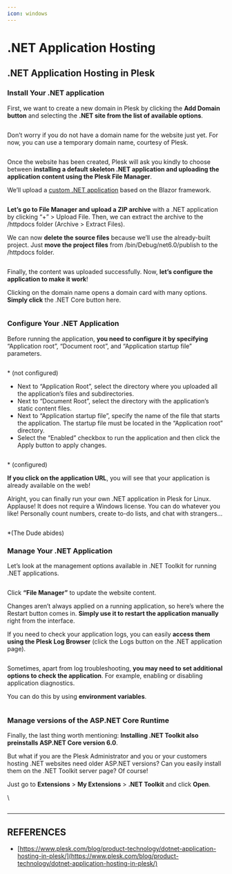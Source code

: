 ```yaml
---
icon: windows
---
```


# .NET Application Hosting

## .NET Application Hosting in Plesk

### Install Your .NET application

First, we want to create a new domain in Plesk by clicking the **Add Domain button** and selecting the **.NET site from the list of available options**.

<figure><img src="https://cdn1.plesk.com/wp-content/uploads/2022/08/02135408/adding-new-domain-1024x667.png" alt=""><figcaption></figcaption></figure>

&#x20;

Don’t worry if you do not have a domain name for the website just yet. For now, you can use a temporary domain name, courtesy of Plesk.

<figure><img src="https://cdn1.plesk.com/wp-content/uploads/2022/08/02135410/select-domain-name-1024x680.png" alt=""><figcaption></figcaption></figure>

&#x20;

Once the website has been created, Plesk will ask you kindly to choose between **installing a default skeleton .NET application and uploading the application content using the Plesk File Manager**.

We’ll upload a [custom .NET application](https://github.com/SandakovMM/blayzor_chat) based on the Blazor framework.

<figure><img src="https://cdn1.plesk.com/wp-content/uploads/2022/08/02135412/Install-application-1024x810.png" alt=""><figcaption></figcaption></figure>

&#x20;

**Let’s go to File Manager and upload a ZIP archive** with a .NET application by clicking “+” > Upload File. Then, we can extract the archive to the /httpdocs folder (Archive > Extract Files).

We can now **delete the source files** because we’ll use the already-built project. Just **move the project files** from /bin/Debug/net6.0/publish to the /httpdocs folder.

<figure><img src="https://cdn1.plesk.com/wp-content/uploads/2022/08/02135414/File-manager-768x455.png" alt=""><figcaption></figcaption></figure>

&#x20;

Finally, the content was uploaded successfully. Now, **let’s configure the application to make it work**!

Clicking on the domain name opens a domain card with many options. **Simply click** the .NET Core button here.

<figure><img src="https://cdn1.plesk.com/wp-content/uploads/2022/08/02135416/NET-Core-button-768x429.png" alt=""><figcaption></figcaption></figure>

### Configure Your .NET Application

Before running the application, **you need to configure it by specifying** “Application root”, “Document root”, and “Application startup file” parameters.

<figure><img src="https://cdn1.plesk.com/wp-content/uploads/2022/08/02135419/Configure.png" alt=""><figcaption></figcaption></figure>

&#x20;

\* (not configured)

* Next to “Application Root”, select the directory where you uploaded all the application’s files and subdirectories.
* Next to “Document Root”, select the directory with the application’s static content files.
* Next to “Application startup file”, specify the name of the file that starts the application. The startup file must be located in the “Application root” directory.
* Select the “Enabled” checkbox to run the application and then click the Apply button to apply changes.

<figure><img src="https://cdn1.plesk.com/wp-content/uploads/2022/08/02135420/Configured.png" alt=""><figcaption></figcaption></figure>

&#x20;

\* (configured)

**If you click on the application URL**, you will see that your application is already available on the web!

Alright, you can finally run your own .NET application in Plesk for Linux. Applause! It does not require a Windows license. You can do whatever you like! Personally count numbers, create to-do lists, and chat with strangers…

<figure><img src="https://cdn1.plesk.com/wp-content/uploads/2022/08/02135422/the-dude-abides-1024x664.png" alt=""><figcaption></figcaption></figure>

&#x20;

\*(The Dude abides)

### Manage Your .NET Application

Let’s look at the management options available in .NET Toolkit for running .NET applications.

<figure><img src="https://cdn1.plesk.com/wp-content/uploads/2022/08/02135423/file-manager-net.png" alt=""><figcaption></figcaption></figure>

&#x20;

Click **“File Manager”** to update the website content.

Changes aren’t always applied on a running application, so here’s where the Restart button comes in. **Simply use it to restart the application manually** right from the interface.

If you need to check your application logs, you can easily **access them using the Plesk Log Browser** (click the Logs button on the .NET application page).

<figure><img src="https://cdn1.plesk.com/wp-content/uploads/2022/08/02135425/logs-1024x581.png" alt=""><figcaption></figcaption></figure>

&#x20;

Sometimes, apart from log troubleshooting, **you may need to set additional options to check the application**. For example, enabling or disabling application diagnostics.

You can do this by using **environment variables**.

<figure><img src="https://cdn1.plesk.com/wp-content/uploads/2022/08/02135426/environment-variables-1024x581.png" alt=""><figcaption></figcaption></figure>

### Manage versions of the ASP.NET Core Runtime

Finally, the last thing worth mentioning: **Installing .NET Toolkit also preinstalls ASP.NET Core version 6.0**.

But what if you are the Plesk Administrator and you or your customers hosting .NET websites need older ASP.NET versions? Can you easily install them on the .NET Toolkit server page? Of course!

Just go to **Extensions** > **My Extensions** > **.NET Toolkit** and click **Open**.

\


<figure><img src="https://cdn1.plesk.com/wp-content/uploads/2022/08/02135428/NET-core-versions.png" alt=""><figcaption></figcaption></figure>



***

## REFERENCES

* [https://www.plesk.com/blog/product-technology/dotnet-application-hosting-in-plesk/](https://www.plesk.com/blog/product-technology/dotnet-application-hosting-in-plesk/)

